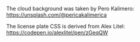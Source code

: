 The cloud background was taken by Pero Kalimero:
https://unsplash.com/@pericakalimerica
 

The license plate CSS is derived from Alex Litel:
https://codepen.io/alexlitel/pen/zGeqQW